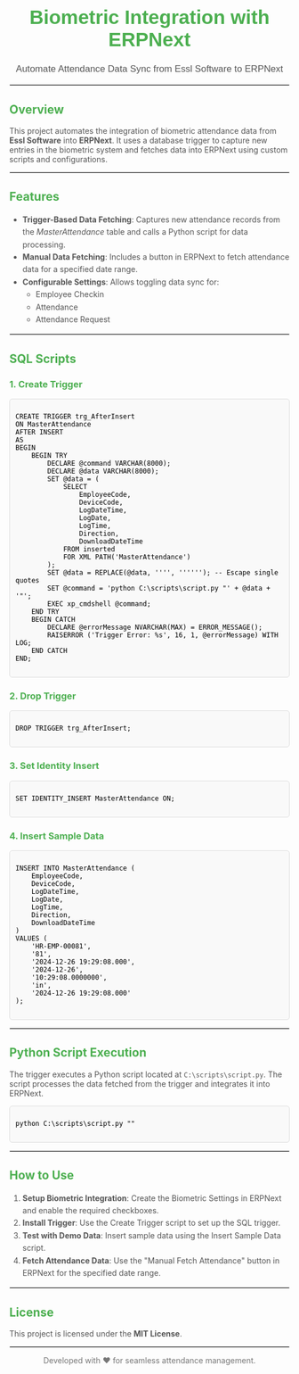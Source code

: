 <div align="center" style="font-family: Arial, sans-serif;">
  <h1 style="font-size: 2.5em; color: #4CAF50;">Biometric Integration with ERPNext</h1>
  <p style="font-size: 1.2em; color: #555;">Automate Attendance Data Sync from Essl Software to ERPNext</p>
</div>

<hr style="border: 1px solid #ddd;">

<h2 style="color: #4CAF50;">Overview</h2>
<p style="font-size: 1em; color: #555;">
  This project automates the integration of biometric attendance data from <strong>Essl Software</strong> into <strong>ERPNext</strong>. 
  It uses a database trigger to capture new entries in the biometric system and fetches data into ERPNext using custom scripts and configurations.
</p>

<hr style="border: 1px solid #ddd;">

<h2 style="color: #4CAF50;">Features</h2>
<ul style="font-size: 1em; color: #555; line-height: 1.6;">
  <li><strong>Trigger-Based Data Fetching</strong>: Captures new attendance records from the <em>MasterAttendance</em> table and calls a Python script for data processing.</li>
  <li><strong>Manual Data Fetching</strong>: Includes a button in ERPNext to fetch attendance data for a specified date range.</li>
  <li><strong>Configurable Settings</strong>: Allows toggling data sync for:
    <ul>
      <li>Employee Checkin</li>
      <li>Attendance</li>
      <li>Attendance Request</li>
    </ul>
  </li>
</ul>

<hr style="border: 1px solid #ddd;">

<h2 style="color: #4CAF50;">SQL Scripts</h2>

<h3 style="color: #4CAF50;">1. Create Trigger</h3>
<pre style="background: #f9f9f9; padding: 10px; border: 1px solid #ddd; border-radius: 5px; overflow: auto;">
<code style="color: #000;">
CREATE TRIGGER trg_AfterInsert
ON MasterAttendance
AFTER INSERT
AS
BEGIN
    BEGIN TRY
        DECLARE @command VARCHAR(8000);
        DECLARE @data VARCHAR(8000);
        SET @data = (
            SELECT
                EmployeeCode,
                DeviceCode,
                LogDateTime,
                LogDate,
                LogTime,
                Direction,
                DownloadDateTime
            FROM inserted
            FOR XML PATH('MasterAttendance')
        );
        SET @data = REPLACE(@data, '''', ''''''); -- Escape single quotes
        SET @command = 'python C:\scripts\script.py "' + @data + '"';
        EXEC xp_cmdshell @command;
    END TRY
    BEGIN CATCH
        DECLARE @errorMessage NVARCHAR(MAX) = ERROR_MESSAGE();
        RAISERROR ('Trigger Error: %s', 16, 1, @errorMessage) WITH LOG;
    END CATCH
END;
</code>
</pre>

<h3 style="color: #4CAF50;">2. Drop Trigger</h3>
<pre style="background: #f9f9f9; padding: 10px; border: 1px solid #ddd; border-radius: 5px; overflow: auto;">
<code style="color: #000;">
DROP TRIGGER trg_AfterInsert;
</code>
</pre>

<h3 style="color: #4CAF50;">3. Set Identity Insert</h3>
<pre style="background: #f9f9f9; padding: 10px; border: 1px solid #ddd; border-radius: 5px; overflow: auto;">
<code style="color: #000;">
SET IDENTITY_INSERT MasterAttendance ON;
</code>
</pre>

<h3 style="color: #4CAF50;">4. Insert Sample Data</h3>
<pre style="background: #f9f9f9; padding: 10px; border: 1px solid #ddd; border-radius: 5px; overflow: auto;">
<code style="color: #000;">
INSERT INTO MasterAttendance (
    EmployeeCode,
    DeviceCode,
    LogDateTime,
    LogDate,
    LogTime,
    Direction,
    DownloadDateTime
)
VALUES (
    'HR-EMP-00081',
    '81',
    '2024-12-26 19:29:08.000',
    '2024-12-26',
    '10:29:08.0000000',
    'in',
    '2024-12-26 19:29:08.000'
);
</code>
</pre>

<hr style="border: 1px solid #ddd;">

<h2 style="color: #4CAF50;">Python Script Execution</h2>
<p style="font-size: 1em; color: #555;">
  The trigger executes a Python script located at <code>C:\scripts\script.py</code>. The script processes the data fetched from the trigger and integrates it into ERPNext.
</p>

<pre style="background: #f9f9f9; padding: 10px; border: 1px solid #ddd; border-radius: 5px; overflow: auto;">
<code style="color: #000;">
python C:\scripts\script.py "<data>"
</code>
</pre>

<hr style="border: 1px solid #ddd;">

<h2 style="color: #4CAF50;">How to Use</h2>
<ol style="font-size: 1em; color: #555; line-height: 1.6;">
  <li><strong>Setup Biometric Integration</strong>: Create the Biometric Settings in ERPNext and enable the required checkboxes.</li>
  <li><strong>Install Trigger</strong>: Use the Create Trigger script to set up the SQL trigger.</li>
  <li><strong>Test with Demo Data</strong>: Insert sample data using the Insert Sample Data script.</li>
  <li><strong>Fetch Attendance Data</strong>: Use the "Manual Fetch Attendance" button in ERPNext for the specified date range.</li>
</ol>

<hr style="border: 1px solid #ddd;">

<h2 style="color: #4CAF50;">License</h2>
<p style="font-size: 1em; color: #555;">This project is licensed under the <strong>MIT License</strong>.</p>

<hr style="border: 1px solid #ddd;">

<div align="center" style="font-size: 1em; color: #777;">
  <p>Developed with ❤️ for seamless attendance management.</p>
</div>
